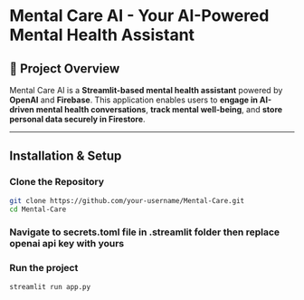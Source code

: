 # Mental Care AI - Your AI-Powered Mental Health Assistant 

## 🚀 Project Overview  
Mental Care AI is a **Streamlit-based mental health assistant** powered by **OpenAI** and **Firebase**. This application enables users to **engage in AI-driven mental health conversations**, **track mental well-being**, and **store personal data securely in Firestore**.

---

## Installation & Setup  

### Clone the Repository  
```bash
git clone https://github.com/your-username/Mental-Care.git
cd Mental-Care
```

### Navigate to secrets.toml file in .streamlit folder then replace openai api key with yours

### Run the project
```bash
streamlit run app.py
```